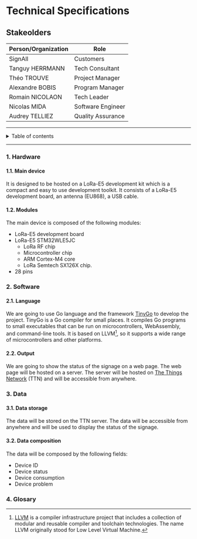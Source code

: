 # Technical Specifications

## Stakeolders

| Person/Organization | Role              |
| ------------------- | ----------------- |
| SignAll             | Customers         |
| Tanguy HERRMANN     | Tech Consultant   |
| Théo TROUVE         | Project Manager   |
| Alexandre BOBIS     | Program Manager   |
| Romain NICOLAON     | Tech Leader       |
| Nicolas MIDA        | Software Engineer |
| Audrey TELLIEZ      | Quality Assurance |

<hr>

<details><summary>Table of contents</summary>

- [Technical Specifications](#technical-specifications)
  - [Stakeolders](#stakeolders)
    - [1. Hardware](#1-hardware)
      - [1.1. Main device](#11-main-device)
      - [1.2. Modules](#12-modules)
    - [2. Software](#2-software)
      - [2.1. Language](#21-language)
      - [2.2. Output](#22-output)
    - [3. Data](#3-data)
      - [3.1. Data storage](#31-data-storage)
      - [3.2. Data composition](#32-data-composition)
    - [4. Glosary](#4-glosary)

</details>

<hr>

### 1. Hardware

#### 1.1. Main device

It is designed to be hosted on a LoRa-E5 development kit which is a compact and easy to use development toolkit. It consists of a LoRa-E5 development board, an antenna (EU868), a USB cable. 

#### 1.2. Modules

The main device is composed of the following modules:
- LoRa-E5 development board
- LoRa-E5 STM32WLE5JC
  - LoRa RF chip
  - Microcontroller chip
  - ARM Cortex-M4 core
  - LoRa Semtech SX126X chip.
- 28 pins

### 2. Software

#### 2.1. Language

We are going to use Go language and the framework [TinyGo](https://tinygo.org/) to develop the project. TinyGo is a Go compiler for small places. It compiles Go programs to small executables that can be run on microcontrollers, WebAssembly, and command-line tools. It is based on LLVM[^1], so it supports a wide range of microcontrollers and other platforms.

#### 2.2. Output

We are going to show the status of the signage on a web page. The web page will be hosted on a server. The server will be hosted on [The Things Network](https://www.thethingsnetwork.org) (TTN) and will be accessible from anywhere.


### 3. Data

#### 3.1. Data storage

The data will be stored on the TTN server. The data will be accessible from anywhere and will be used to display the status of the signage.

#### 3.2. Data composition

The data will be composed by the following fields:
- Device ID
- Device status
- Device consumption
- Device problem

### 4. Glosary

[^1]: [LLVM](https://en.wikipedia.org/wiki/LLVM) is a compiler infrastructure project that includes a collection of modular and reusable compiler and toolchain technologies. The name LLVM originally stood for Low Level Virtual Machine.